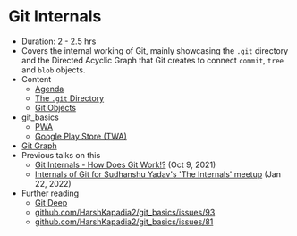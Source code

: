 # Git Internals

- Duration: 2 - 2.5 hrs
- Covers the internal working of Git, mainly showcasing the `.git` directory and the Directed Acyclic Graph that Git creates to connect `commit`, `tree` and `blob` objects.
- Content
  - [Agenda](agenda.md)
  - [The `.git` Directory](https://harshkapadia2.github.io/git_basics/#_the_git_directory)
  - [Git Objects](https://harshkapadia2.github.io/git_basics/#_git_objects)
- git_basics
  - [PWA](https://harshkapadia2.github.io/git_basics)
  - [Google Play Store (TWA)](https://play.google.com/store/apps/details?id=com.harsh_kapadia.git_basics)
- [Git Graph](https://harshkapadia2.github.io/git-graph)
- Previous talks on this
  - [Git Internals - How Does Git Work!?](https://www.youtube.com/watch?v=TZRS9llBBYU) (Oct 9, 2021)
  - [Internals of Git for Sudhanshu Yadav's 'The Internals' meetup](https://github.com/The-Internals/Internals-of-git) (Jan 22, 2022)
- Further reading
  - [Git Deep](https://harshkapadia2.github.io/git_basics/#_git_deep)
  - [github.com/HarshKapadia2/git_basics/issues/93](https://github.com/HarshKapadia2/git_basics/issues/93)
  - [github.com/HarshKapadia2/git_basics/issues/81](https://github.com/HarshKapadia2/git_basics/issues/81)
